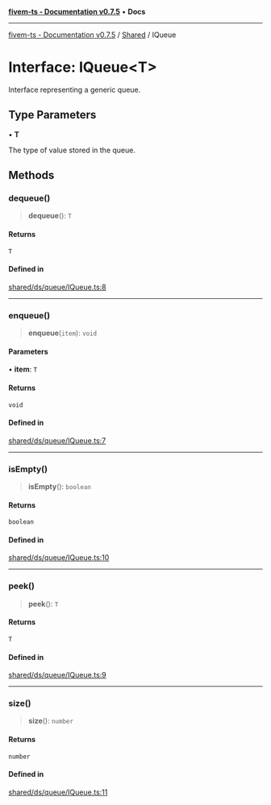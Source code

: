 [**fivem-ts - Documentation v0.7.5**](../../../README.md) • **Docs**

***

[fivem-ts - Documentation v0.7.5](../../../README.md) / [Shared](../README.md) / IQueue

# Interface: IQueue\<T\>

Interface representing a generic queue.

## Type Parameters

• **T**

The type of value stored in the queue.

## Methods

### dequeue()

> **dequeue**(): `T`

#### Returns

`T`

#### Defined in

[shared/ds/queue/IQueue.ts:8](https://github.com/Purpose-Dev/fivem-ts/blob/main/src/shared/ds/queue/IQueue.ts#L8)

***

### enqueue()

> **enqueue**(`item`): `void`

#### Parameters

• **item**: `T`

#### Returns

`void`

#### Defined in

[shared/ds/queue/IQueue.ts:7](https://github.com/Purpose-Dev/fivem-ts/blob/main/src/shared/ds/queue/IQueue.ts#L7)

***

### isEmpty()

> **isEmpty**(): `boolean`

#### Returns

`boolean`

#### Defined in

[shared/ds/queue/IQueue.ts:10](https://github.com/Purpose-Dev/fivem-ts/blob/main/src/shared/ds/queue/IQueue.ts#L10)

***

### peek()

> **peek**(): `T`

#### Returns

`T`

#### Defined in

[shared/ds/queue/IQueue.ts:9](https://github.com/Purpose-Dev/fivem-ts/blob/main/src/shared/ds/queue/IQueue.ts#L9)

***

### size()

> **size**(): `number`

#### Returns

`number`

#### Defined in

[shared/ds/queue/IQueue.ts:11](https://github.com/Purpose-Dev/fivem-ts/blob/main/src/shared/ds/queue/IQueue.ts#L11)
